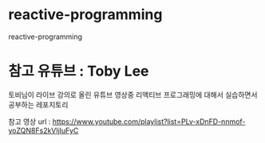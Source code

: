 # reactive-programming
reactive-programming 

# 참고 유튜브 : Toby Lee

토비님이 라이브 강의로 올린 유튜브 영상중 리액티브 프로그래밍에 대해서 실습하면서 공부하는 레포지토리

참고 영상 url : https://www.youtube.com/playlist?list=PLv-xDnFD-nnmof-yoZQN8Fs2kVljIuFyC
